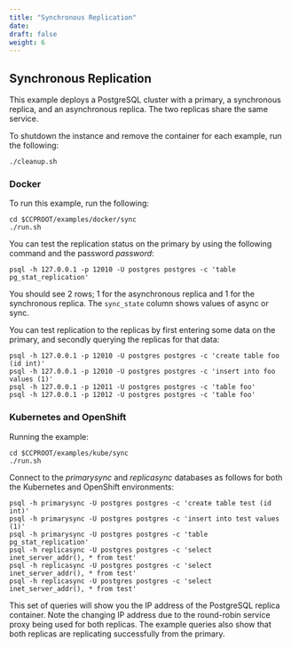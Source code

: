 ```yaml
---
title: "Synchronous Replication"
date: 
draft: false
weight: 6
---
```


## Synchronous Replication

This example deploys a PostgreSQL cluster with a primary, a synchronous replica, and
an asynchronous replica. The two replicas share the same service.

To shutdown the instance and remove the container for each example, run the following:
```
./cleanup.sh
```

### Docker

To run this example, run the following:
```
cd $CCPROOT/examples/docker/sync
./run.sh
```

You can test the replication status on the primary by using the following command
and the password *password*:
```
psql -h 127.0.0.1 -p 12010 -U postgres postgres -c 'table pg_stat_replication'
```

You should see 2 rows; 1 for the asynchronous replica and 1 for the synchronous replica.  The
`sync_state` column shows values of async or sync.

You can test replication to the replicas by first entering some data on
the primary, and secondly querying the replicas for that data:
```
psql -h 127.0.0.1 -p 12010 -U postgres postgres -c 'create table foo (id int)'
psql -h 127.0.0.1 -p 12010 -U postgres postgres -c 'insert into foo values (1)'
psql -h 127.0.0.1 -p 12011 -U postgres postgres -c 'table foo'
psql -h 127.0.0.1 -p 12012 -U postgres postgres -c 'table foo'
```

### Kubernetes and OpenShift

Running the example:
```
cd $CCPROOT/examples/kube/sync
./run.sh
```

Connect to the *primarysync* and *replicasync* databases as follows for both the
Kubernetes and OpenShift environments:
```
psql -h primarysync -U postgres postgres -c 'create table test (id int)'
psql -h primarysync -U postgres postgres -c 'insert into test values (1)'
psql -h primarysync -U postgres postgres -c 'table pg_stat_replication'
psql -h replicasync -U postgres postgres -c 'select inet_server_addr(), * from test'
psql -h replicasync -U postgres postgres -c 'select inet_server_addr(), * from test'
psql -h replicasync -U postgres postgres -c 'select inet_server_addr(), * from test'
```

This set of queries will show you the IP address of the PostgreSQL replica
container. Note the changing IP address due to the round-robin service proxy
being used for both replicas.  The example queries also show that both
replicas are replicating successfully from the primary.
